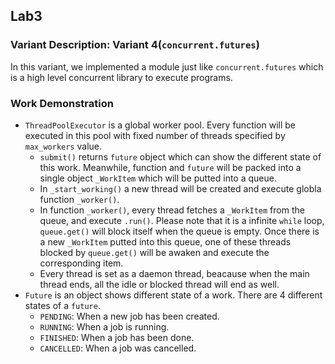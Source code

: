 ## Lab3 
### Variant Description: Variant 4(`concurrent.futures`)
In this variant, we implemented a module just like `concurrent.futures` which is a high level concurrent library to execute programs.
### Work Demonstration
* `ThreadPoolExecutor` is a global worker pool. Every function will be executed in this pool with fixed number of threads specified by `max_workers` value.  
    - `submit()` returns `future` object which can show the different state of this work. Meanwhile, function and `future` will be packed into a single object `_WorkItem` which will be putted into a queue.    
    - In `_start_working()` a new thread will be created and execute globla function `_worker()`.  
    - In function `_worker()`, every thread fetches a `_WorkItem` from the queue, and execute `.run()`. Please note that it is a infinite `while` loop, `queue.get()` will block itself when the queue is empty. Once there is a new `_WorkItem` putted into this queue, one of these threads blocked by `queue.get()` will be awaken and execute the corresponding item.  
    - Every thread is set as a daemon thread, beacause when the main thread ends, all the idle or blocked thread will end as well.
* `Future` is an object shows different state of a work. There are 4 different states of a `future`.  
    - `PENDING`: When a new job has been created.  
    - `RUNNING`: When a job is running.  
    - `FINISHED`: When a job has been done.  
    - `CANCELLED`: When a job was cancelled.